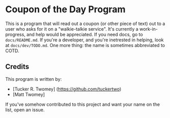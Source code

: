 Coupon of the Day Program
=========================
This is a program that will read out a coupon (or other piece of text) out to a
user who asks for it on a "walkie-talkie service". It's currently a
work-in-progress, and help would be appreciated. If you need docs, go to
`docs/README.md`. If you're a developer, and you're inetrested in helping, look
at `docs/dev/TODO.md`. One more thing: the name is sometimes abbreviated to
COTD.

Credits
-------
This program is written by:
* [Tucker R. Twomey] (https://github.com/tuckertwo)
* [Matt Twomey]

[comment]: # (Other people who haven't written a single line of code, but have)
[comment]: # (helped this project anyway:)
[comment]: # (* This list is blank)
If you've somehow contributed to this project and want your name on the list,
open an issue.
